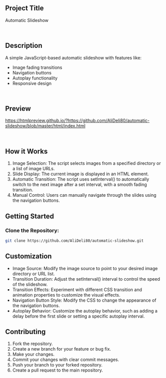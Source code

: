 ## Project Title

Automatic Slideshow

<br>

## Description

A simple JavaScript-based automatic slideshow with features like:

- Image fading transitions
- Navigation buttons
- Autoplay functionality
- Responsive design

<br>

## Preview

https://htmlpreview.github.io/?https://github.com/AliDeli80/automatic-slideshow/blob/master/html/index.html

<br>

## How it Works

1. Image Selection: The script selects images from a specified directory or a list of image URLs.
2. Slide Display: The current image is displayed in an HTML element.
3. Automatic Transition: The script uses setInterval() to automatically switch to the next image after a set interval, with a smooth fading transition.
4. Manual Control: Users can manually navigate through the slides using the navigation buttons.

## Getting Started

### Clone the Repository:

  ```sh
  git clone https://github.com/AliDeli80/automatic-slideshow.git
  ```

## Customization

- Image Source: Modify the image source to point to your desired image directory or URL list.
- Transition Duration: Adjust the setInterval() interval to control the speed of the slideshow.
- Transition Effects: Experiment with different CSS transition and animation properties to customize the visual effects.
- Navigation Button Style: Modify the CSS to change the appearance of the navigation buttons.
- Autoplay Behavior: Customize the autoplay behavior, such as adding a delay before the first slide or setting a specific autoplay interval.


## Contributing
1.  Fork the repository.
2.  Create a new branch for your feature or bug fix.
3.  Make your changes.
4.  Commit your changes with clear commit messages.
5.  Push your branch to your forked repository.
6.  Create a pull request to the main repository.   
